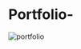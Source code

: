 # Portfolio-
![portfolio](https://user-images.githubusercontent.com/72151454/205330265-dc818240-9d71-4dfb-a1e6-8a6c62de4028.PNG)
